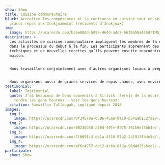 ```yaml
---
show: Show
title: Cuisine communautaire
blurb: Accroître les compétences et la confiance en cuisine tout en servant de
  grands repas aux Inukjuammiut (résidents d’Inukjuak)
img:
  image: https://ucarecdn.com/bdee60dd-b09e-464d-adc7-56f0a50a45b0/IMG_4788.jpg
description: >-
  Les activités de cuisine communautaire impliquent les membres de la communauté
  dans le processus du début à la fin. Les participants apprennent des
  techniques et de nouvelles recettes qu’ils peuvent ensuite reproduire à la
  maison.


  Nous travaillons conjointement avec d'autres organismes locaux à préparer des activités telles que de la cuisine avec des groupes scolaires ou des cours de cuisine pour les nouvelles mamans. Une fois la cuisson terminée, nous mangeons ensemble et emballons les restants pour que tous puissent en ramener à la maison.


  Nous organisons aussi de grands services de repas chauds, avec environ 250 portions servies chaque fois. Nos journées de gros services sont offertes à toute la communauté et sont annoncées sur notre page Facebook ainsi que sur les ondes de la radio locale. Si vous voulez être impliqués dans notre prochaine journée de grand service, laissez-le-nous savoir!
testimonial:
  label: Testimonial
  quote: J’ai beaucoup de bons souvenirs à Sirivik. Servir de la nourriture pour
    rendre les gens heureux - voir les gens heureux!
  citation: Samwillie Tallaugak, impliqué depuis 2018
images:
  img_1:
    image: https://ucarecdn.com/0f34579a-6386-45a0-8ac9-b541eb132fae/-/resize/800x/program_communitykitchen_gallery_1_hubcc5a253c88e185fd700c62d326df5e6_853682_900x600_fit_q75_box.jpg
  img_2:
    image: https://ucarecdn.com/0823db60-a284-49fe-8975-381b6ef3bb4e/-/resize/800x/program_communitykitchen_gallery_2.jpg
  img_3:
    image: https://ucarecdn.com/7f0691c3-ee1a-4f16-97a2-2a191f8b4e3e/-/resize/800x/program_communitykitchen_gallery_3.jpg
  img_4:
    image: https://ucarecdn.com/af6c4257-de12-4cba-812a-96d4d25a6ee2/-/crop/3024x3043/0,582/-/preview/-/resize/800x/program_communitykitchen_gallery_4.jpg
participate:
  show: Show
---
```

